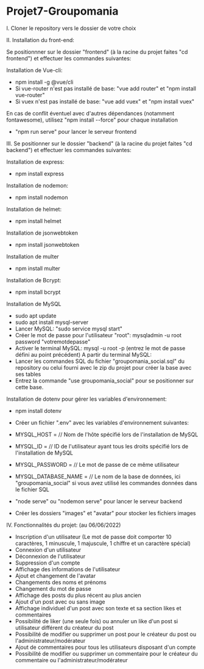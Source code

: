 # Projet7-Groupomania

I. Cloner le repository vers le dossier de votre choix

II. Installation du front-end:

Se positionnner sur le dossier "frontend" (à la racine du projet faites "cd frontend") et effectuer les commandes suivantes:

Installation de Vue-cli:

- npm install -g @vue/cli
- Si vue-router n'est pas installé de base: "vue add router" et "npm install vue-router"
- Si vuex n'est pas installé de base: "vue add vuex" et "npm install vuex"

En cas de conflit éventuel avec d'autres dépendances (notamment fontawesome), utilisez "npm install --force" pour chaque installation

- "npm run serve" pour lancer le serveur frontend


III. Se positionner sur le dossier "backend" (à la racine du projet faites "cd backend") et effectuer les commandes suivantes:

Installation de express:
- npm install express

Installation de nodemon:
- npm install nodemon

Installation de helmet:
- npm install helmet

Installation de jsonwebtoken
- npm install jsonwebtoken

Installation de multer
- npm install multer

Installation de Bcrypt:
- npm install bcrypt

Installation de MySQL
- sudo apt update
- sudo apt install mysql-server
- Lancer MySQL: "sudo service mysql start"
- Créer le mot de passe pour l'utilisateur "root": mysqladmin -u root password "votremotdepasse"
- Activer le terminal MySQL: mysql -u root -p (entrez le mot de passe défini au point précédent)
A partir du terminal MySQL:
- Lancer les commandes SQL du fichier "groupomania_social.sql" du repository ou celui fourni avec le zip du projet pour créer la base avec ses tables
- Entrez la commande "use groupomania_social" pour se positionner sur cette base.

Installation de dotenv pour gérer les variables d'environnement:
- npm install dotenv
- Créer un fichier ".env" avec les variables d'environnement suivantes:
 
 - MYSQL_HOST = // Nom de l'hôte spécifié lors de l'installation de MySQL
 - MYSQL_ID = // ID de l'utilisateur ayant tous les droits spécifié lors de l'installation de MySQL
 - MYSQL_PASSWORD = // Le mot de passe de ce même utilisateur
 - MYSQL_DATABASE_NAME = // Le nom de la base de données, ici "groupomania_social" si vous avez utilisé les commandes données dans le fichier SQL

- "node serve" ou "nodemon serve" pour lancer le serveur backend
- Créer les dossiers "images" et "avatar" pour stocker les fichiers images

IV. Fonctionnalités du projet: (au 06/06/2022)
- Inscription d'un utilisateur (Le mot de passe doit comporter 10 caractères, 1 minuscule, 1 majuscule, 1 chiffre et un caractère spécial)
- Connexion d'un utilisateur
- Déconnexion de l'utilisateur
- Suppression d'un compte
- Affichage des informations de l'utilisateur
- Ajout et changement de l'avatar
- Changements des noms et prénoms
- Changement du mot de passe
- Affichage des posts du plus récent au plus ancien
- Ajout d'un post avec ou sans image
- Affichage individuel d'un post avec son texte et sa section likes et commentaires
- Possibilité de liker (une seule fois) ou annuler un like d'un post si utilisateur différent du créateur du post
- Possibilité de modifier ou supprimer un post pour le créateur du post ou l'administrateur/modérateur
- Ajout de commentaires pour tous les utilisateurs disposant d'un compte
- Possibilité de modifier ou supprimer un commentaire pour le créateur du commentaire ou l'administrateur/modérateur
